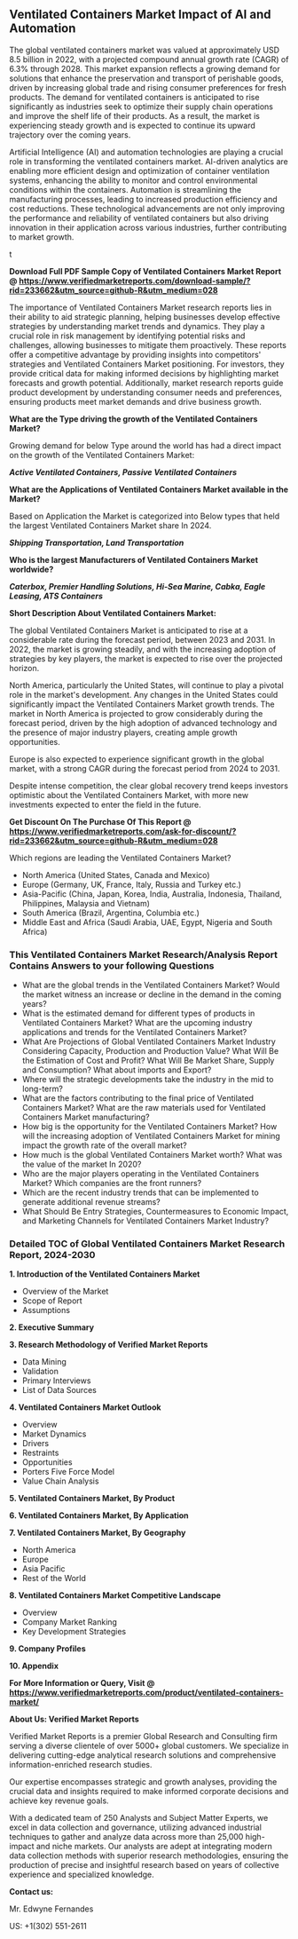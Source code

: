 <h2>Ventilated Containers Market Impact of AI and Automation</h2><p>The global ventilated containers market was valued at approximately USD 8.5 billion in 2022, with a projected compound annual growth rate (CAGR) of 6.3% through 2028. This market expansion reflects a growing demand for solutions that enhance the preservation and transport of perishable goods, driven by increasing global trade and rising consumer preferences for fresh products. The demand for ventilated containers is anticipated to rise significantly as industries seek to optimize their supply chain operations and improve the shelf life of their products. As a result, the market is experiencing steady growth and is expected to continue its upward trajectory over the coming years.</p><p>Artificial Intelligence (AI) and automation technologies are playing a crucial role in transforming the ventilated containers market. AI-driven analytics are enabling more efficient design and optimization of container ventilation systems, enhancing the ability to monitor and control environmental conditions within the containers. Automation is streamlining the manufacturing processes, leading to increased production efficiency and cost reductions. These technological advancements are not only improving the performance and reliability of ventilated containers but also driving innovation in their application across various industries, further contributing to market growth.</p>t</p><p id="" class=""><strong>Download Full PDF Sample Copy of Ventilated Containers Market Report @ <a href="https://www.verifiedmarketreports.com/download-sample/?rid=233662&utm_source=github-R&utm_medium=028" target="_blank">https://www.verifiedmarketreports.com/download-sample/?rid=233662&utm_source=github-R&utm_medium=028</a></strong></p><p>The importance of&nbsp;Ventilated Containers Market research reports lies in their ability to aid strategic planning, helping businesses develop effective strategies by understanding market trends and dynamics. They play a crucial role in risk management by identifying potential risks and challenges, allowing businesses to mitigate them proactively. These reports offer a competitive advantage by providing insights into competitors' strategies and Ventilated Containers Market positioning. For investors, they provide critical data for making informed decisions by highlighting market forecasts and growth potential. Additionally, market research reports guide product development by understanding consumer needs and preferences, ensuring products meet market demands and drive business growth.</p><p><strong>What are the&nbsp;Type driving the growth of the Ventilated Containers Market?</strong></p><p id="" class="">Growing demand for below Type around the world has had a direct impact on the growth of the Ventilated Containers Market:</p><em><strong>Active Ventilated Containers, Passive Ventilated Containers</strong></em></p><strong>What are the&nbsp;Applications&nbsp;of Ventilated Containers Market available in the Market?</strong></p><p id="" class="">Based on Application the Market is categorized into Below types that held the largest Ventilated Containers Market share In 2024.</p><em><strong>Shipping Transportation, Land Transportation</strong></em></p><strong>Who is the largest Manufacturers of Ventilated Containers Market worldwide?</strong></p><p><em><strong>Caterbox, Premier Handling Solutions, Hi-Sea Marine, Cabka, Eagle Leasing, ATS Containers</strong></em></p><p id="" class=""><strong>Short Description About Ventilated Containers Market:</strong></p><p>The global Ventilated Containers Market is anticipated to rise at a considerable rate during the forecast period, between 2023 and 2031. In 2022, the market is growing steadily, and with the increasing adoption of strategies by key players, the market is expected to rise over the projected horizon.</p><p>North America, particularly the United States, will continue to play a pivotal role in the market's development. Any changes in the United States could significantly impact the Ventilated Containers Market growth trends. The market in North America is projected to grow considerably during the forecast period, driven by the high adoption of advanced technology and the presence of major industry players, creating ample growth opportunities.</p><p>Europe is also expected to experience significant growth in the global market, with a strong CAGR during the forecast period from 2024 to 2031.</p><p>Despite intense competition, the clear global recovery trend keeps investors optimistic about the Ventilated Containers Market, with more new investments expected to enter the field in the future.</p><p id="" class=""><strong>Get Discount On The Purchase Of This Report @ <a href="https://www.verifiedmarketreports.com/ask-for-discount/?rid=233662&utm_source=github-R&utm_medium=028" target="_blank">https://www.verifiedmarketreports.com/ask-for-discount/?rid=233662&utm_source=github-R&utm_medium=028</a></strong></p>Which regions are leading the Ventilated Containers Market?</p><ul><li>North America (United States, Canada and Mexico)</li><li>Europe (Germany, UK, France, Italy, Russia and Turkey etc.)</li><li>Asia-Pacific (China, Japan, Korea, India, Australia, Indonesia, Thailand, Philippines, Malaysia and Vietnam)</li><li>South America (Brazil, Argentina, Columbia etc.)</li><li>Middle East and Africa (Saudi Arabia, UAE, Egypt, Nigeria and South Africa)</li></ul><h3 id="" class="">This Ventilated Containers Market Research/Analysis Report Contains Answers to your following Questions</h3><ul><li>What are the global trends in the Ventilated Containers Market? Would the market witness an increase or decline in the demand in the coming years?</li><li>What is the estimated demand for different types of products in Ventilated Containers Market? What are the upcoming industry applications and trends for the Ventilated Containers Market?</li><li>What Are Projections of Global Ventilated Containers Market Industry Considering Capacity, Production and Production Value? What Will Be the Estimation of Cost and Profit? What Will Be Market Share, Supply and Consumption? What about imports and Export?</li><li>Where will the strategic developments take the industry in the mid to long-term?</li><li>What are the factors contributing to the final price of Ventilated Containers Market? What are the raw materials used for Ventilated Containers Market manufacturing?</li><li>How big is the opportunity for the Ventilated Containers Market? How will the increasing adoption of Ventilated Containers Market for mining impact the growth rate of the overall market?</li><li>How much is the global Ventilated Containers Market worth? What was the value of the market In 2020?</li><li>Who are the major players operating in the Ventilated Containers Market? Which companies are the front runners?</li><li>Which are the recent industry trends that can be implemented to generate additional revenue streams?</li><li>What Should Be Entry Strategies, Countermeasures to Economic Impact, and Marketing Channels for Ventilated Containers Market Industry?</li></ul><h3 id="" class="">Detailed TOC of Global Ventilated Containers Market Research Report, 2024-2030</h3><p id="" class=""><strong>1. Introduction of the Ventilated Containers Market</strong></p><ul><li>Overview of the Market</li><li>Scope of Report</li><li>Assumptions</li></ul><p id="" class=""><strong>2. Executive Summary</strong></p><p id="" class=""><strong>3. Research Methodology of Verified Market Reports</strong></p><ul><li>Data Mining</li><li>Validation</li><li>Primary Interviews</li><li>List of Data Sources</li></ul><p id="" class=""><strong>4. Ventilated Containers Market Outlook</strong></p><ul><li>Overview</li><li>Market Dynamics</li><li>Drivers</li><li>Restraints</li><li>Opportunities</li><li>Porters Five Force Model</li><li>Value Chain Analysis</li></ul><p id="" class=""><strong>5. Ventilated Containers Market, By Product</strong></p><p id="" class=""><strong>6. Ventilated Containers Market, By Application</strong></p><p id="" class=""><strong>7. Ventilated Containers Market, By Geography</strong></p><ul><li>North America</li><li>Europe</li><li>Asia Pacific</li><li>Rest of the World</li></ul><p id="" class=""><strong>8. Ventilated Containers Market Competitive Landscape</strong></p><ul><li>Overview</li><li>Company Market Ranking</li><li>Key Development Strategies</li></ul><p id="" class=""><strong>9. Company Profiles</strong></p><p id="" class=""><strong>10. Appendix</strong></p><p id="" class=""><strong>For More Information or Query, Visit @ <a href="https://www.verifiedmarketreports.com/product/ventilated-containers-market/" target="_blank">https://www.verifiedmarketreports.com/product/ventilated-containers-market/</a></strong></p><p id="" class=""><strong>About Us: Verified Market Reports</strong></p><p id="" class="">Verified Market Reports is a premier Global Research and Consulting firm serving a diverse clientele of over 5000+ global customers. We specialize in delivering cutting-edge analytical research solutions and comprehensive information-enriched research studies.</p><p id="" class="">Our expertise encompasses strategic and growth analyses, providing the crucial data and insights required to make informed corporate decisions and achieve key revenue goals.</p><p id="" class="">With a dedicated team of 250 Analysts and Subject Matter Experts, we excel in data collection and governance, utilizing advanced industrial techniques to gather and analyze data across more than 25,000 high-impact and niche markets. Our analysts are adept at integrating modern data collection methods with superior research methodologies, ensuring the production of precise and insightful research based on years of collective experience and specialized knowledge.</p><p id="" class=""><strong>Contact us:</strong></p><p id="" class="">Mr. Edwyne Fernandes</p><p id="" class="">US: +1(302) 551-2611</p>